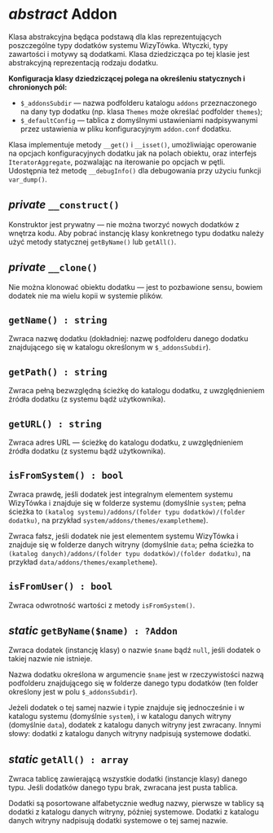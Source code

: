 *abstract* Addon
===

Klasa abstrakcyjna będąca podstawą dla klas reprezentujących poszczególne typy dodatków systemu WizyTówka. Wtyczki, typy zawartości i motywy są dodatkami. Klasa dziedzicząca po tej klasie jest abstrakcyjną reprezentacją rodzaju dodatku.

**Konfiguracja klasy dziedziczącej polega na określeniu statycznych i chronionych pól:**

- `$_addonsSubdir` — nazwa podfolderu katalogu `addons` przeznaczonego na dany typ dodatku (np. klasa `Themes` może określać podfolder `themes`);
- `$_defaultConfig` — tablica z domyślnymi ustawieniami nadpisywanymi przez ustawienia w pliku konfiguracyjnym `addon.conf` dodatku.

Klasa implementuje metody `__get()` i `__isset()`, umożliwiając operowanie na opcjach konfiguracyjnych dodatku jak na polach obiektu, oraz interfejs `IteratorAggregate`, pozwalając na iterowanie po opcjach w pętli. Udostępnia też metodę `__debugInfo()` dla debugowania przy użyciu funkcji `var_dump()`.

## *private* `__construct()`

Konstruktor jest prywatny — nie można tworzyć nowych dodatków z wnętrza kodu. Aby pobrać instancję klasy konkretnego typu dodatku należy użyć metody statycznej `getByName()` lub `getAll()`.

## *private* `__clone()`

Nie można klonować obiektu dodatku — jest to pozbawione sensu, bowiem dodatek nie ma wielu kopii w systemie plików.

## `getName() : string`

Zwraca nazwę dodatku (dokładniej: nazwę podfolderu danego dodatku znajdującego się w katalogu określonym w `$_addonsSubdir`).

## `getPath() : string`

Zwraca pełną bezwzględną ścieżkę do katalogu dodatku, z uwzględnieniem źródła dodatku (z systemu bądź użytkownika).

## `getURL() : string`

Zwraca adres URL — ścieżkę do katalogu dodatku, z uwzględnieniem źródła dodatku (z systemu bądź użytkownika).

## `isFromSystem() : bool`

Zwraca prawdę, jeśli dodatek jest integralnym elementem systemu WizyTówka i znajduje się w folderze systemu (domyślnie `system`; pełna ścieżka to `(katalog systemu)/addons/(folder typu dodatków)/(folder dodatku)`, na przykład `system/addons/themes/exampletheme`).

Zwraca fałsz, jeśli dodatek nie jest elementem systemu WizyTówka i znajduje się w folderze danych witryny (domyślnie `data`; pełna ścieżka to `(katalog danych)/addons/(folder typu dodatków)/(folder dodatku)`, na przykład `data/addons/themes/exampletheme`).

## `isFromUser() : bool`

Zwraca odwrotność wartości z metody `isFromSystem()`.

## *static* `getByName($name) : ?Addon`

Zwraca dodatek (instancję klasy) o nazwie `$name` bądź `null`, jeśli dodatek o takiej nazwie nie istnieje.

Nazwa dodatku określona w argumencie `$name` jest w rzeczywistości nazwą podfolderu znajdującego się w folderze danego typu dodatków (ten folder określony jest w polu `$_addonsSubdir`).

Jeżeli dodatek o tej samej nazwie i typie znajduje się jednocześnie i w katalogu systemu (domyślnie `system`), i w katalogu danych witryny (domyślnie `data`), dodatek z katalogu danych witryny jest zwracany. Innymi słowy: dodatki z katalogu danych witryny nadpisują systemowe dodatki.

## *static* `getAll() : array`

Zwraca tablicę zawierającą wszystkie dodatki (instancje klasy) danego typu. Jeśli dodatków danego typu brak, zwracana jest pusta tablica.

Dodatki są posortowane alfabetycznie według nazwy, pierwsze w tablicy są dodatki z katalogu danych witryny, później systemowe. Dodatki z katalogu danych witryny nadpisują dodatki systemowe o tej samej nazwie.